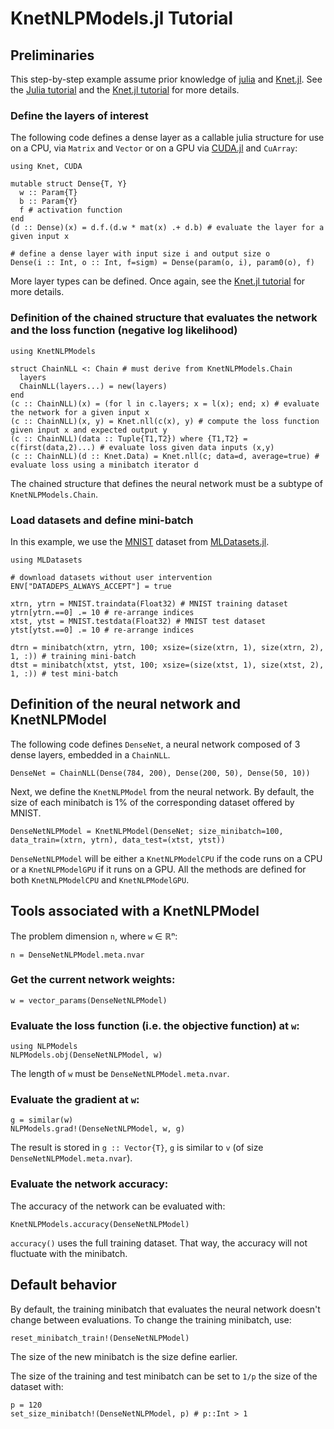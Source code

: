 # KnetNLPModels.jl Tutorial

## Preliminaries
This step-by-step example assume prior knowledge of [julia](https://julialang.org/) and [Knet.jl](https://github.com/denizyuret/Knet.jl.git).
See the [Julia tutorial](https://julialang.org/learning/) and the [Knet.jl tutorial](https://github.com/denizyuret/Knet.jl/tree/master/tutorial) for more details.

### Define the layers of interest
The following code defines a dense layer as a callable julia structure for use on a CPU, via `Matrix` and `Vector` or on a GPU via [CUDA.jl](https://github.com/JuliaGPU/CUDA.jl) and `CuArray`:
```@example KnetNLPModel
using Knet, CUDA

mutable struct Dense{T, Y}
  w :: Param{T}
  b :: Param{Y}
  f # activation function
end
(d :: Dense)(x) = d.f.(d.w * mat(x) .+ d.b) # evaluate the layer for a given input x

# define a dense layer with input size i and output size o
Dense(i :: Int, o :: Int, f=sigm) = Dense(param(o, i), param0(o), f)
```
More layer types can be defined.
Once again, see the [Knet.jl tutorial](https://github.com/denizyuret/Knet.jl/tree/master/tutorial) for more details.

### Definition of the chained structure that evaluates the network and the loss function (negative log likelihood)
```@example KnetNLPModel
using KnetNLPModels

struct ChainNLL <: Chain # must derive from KnetNLPModels.Chain
  layers
  ChainNLL(layers...) = new(layers)
end
(c :: ChainNLL)(x) = (for l in c.layers; x = l(x); end; x) # evaluate the network for a given input x
(c :: ChainNLL)(x, y) = Knet.nll(c(x), y) # compute the loss function given input x and expected output y
(c :: ChainNLL)(data :: Tuple{T1,T2}) where {T1,T2} = c(first(data,2)...) # evaluate loss given data inputs (x,y)
(c :: ChainNLL)(d :: Knet.Data) = Knet.nll(c; data=d, average=true) # evaluate loss using a minibatch iterator d
```
The chained structure that defines the neural network must be a subtype of `KnetNLPModels.Chain`.

### Load datasets and define mini-batch
In this example, we use the [MNIST](https://juliaml.github.io/MLDatasets.jl/stable/datasets/MNIST/) dataset from [MLDatasets.jl](https://github.com/JuliaML/MLDatasets.jl.git).
```@example KnetNLPModel
using MLDatasets

# download datasets without user intervention
ENV["DATADEPS_ALWAYS_ACCEPT"] = true 

xtrn, ytrn = MNIST.traindata(Float32) # MNIST training dataset
ytrn[ytrn.==0] .= 10 # re-arrange indices
xtst, ytst = MNIST.testdata(Float32) # MNIST test dataset
ytst[ytst.==0] .= 10 # re-arrange indices

dtrn = minibatch(xtrn, ytrn, 100; xsize=(size(xtrn, 1), size(xtrn, 2), 1, :)) # training mini-batch
dtst = minibatch(xtst, ytst, 100; xsize=(size(xtst, 1), size(xtst, 2), 1, :)) # test mini-batch
```

## Definition of the neural network and KnetNLPModel
The following code defines `DenseNet`, a neural network composed of 3 dense layers, embedded in a `ChainNLL`.
```@example KnetNLPModel
DenseNet = ChainNLL(Dense(784, 200), Dense(200, 50), Dense(50, 10))
```
Next, we define the `KnetNLPModel` from the neural network.
By default, the size of each minibatch is 1% of the corresponding dataset offered by MNIST.
```@example KnetNLPModel
DenseNetNLPModel = KnetNLPModel(DenseNet; size_minibatch=100, data_train=(xtrn, ytrn), data_test=(xtst, ytst))
```

`DenseNetNLPModel` will be either a `KnetNLPModelCPU` if the code runs on a CPU or a `KnetNLPModelGPU` if it runs on a GPU.
All the methods are defined for both `KnetNLPModelCPU` and `KnetNLPModelGPU`.

## Tools associated with a KnetNLPModel
The problem dimension `n`, where `w` ∈ ℝⁿ:
```@example KnetNLPModel
n = DenseNetNLPModel.meta.nvar
```

### Get the current network weights:
```@example KnetNLPModel
w = vector_params(DenseNetNLPModel)
```

### Evaluate the loss function (i.e. the objective function) at `w`:
```@example KnetNLPModel
using NLPModels
NLPModels.obj(DenseNetNLPModel, w)
```
The length of `w` must be `DenseNetNLPModel.meta.nvar`.

### Evaluate the gradient at `w`:
```@example KnetNLPModel
g = similar(w)
NLPModels.grad!(DenseNetNLPModel, w, g)
```
The result is stored in `g :: Vector{T}`, `g` is similar to `v` (of size `DenseNetNLPModel.meta.nvar`).

### Evaluate the network accuracy:
The accuracy of the network can be evaluated with:
```@example KnetNLPModel
KnetNLPModels.accuracy(DenseNetNLPModel)
```
`accuracy()` uses the full training dataset.
That way, the accuracy will not fluctuate with the minibatch.

## Default behavior
By default, the training minibatch that evaluates the neural network doesn't change between evaluations.
To change the training minibatch, use:
```@example KnetNLPModel
reset_minibatch_train!(DenseNetNLPModel)
```
The size of the new minibatch is the size define earlier.

The size of the training and test minibatch can be set to `1/p` the size of the dataset with:
```@example KnetNLPModel
p = 120
set_size_minibatch!(DenseNetNLPModel, p) # p::Int > 1
```